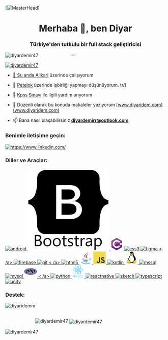 [![MasterHead](https://firebasestorage.googleapis.com/v0/b/flexi-coding.appspot.com/o/dempgi7-520f8d5f-63d4-4453-8822-dbc149ae27f8.gif?alt=media&token=91c0c7b2-93c3-4029-b011-1a8703c5730d)]
<h1 align="center">Merhaba 👋, ben Diyar</h1>
<h3 align="center">Türkiye'den tutkulu bir full stack geliştiricisi</h3>

<img align="right" width="300" src="https://i.pinimg.com/originals/e4/26/70/e426702edf874b181aced1e2fa5c6cde.gif" style="border-radius: 50%;">


<p align="left"> <img src= "https://komarev.com/ghpvc/?username=diyardemir47&label=Profile%20views&color=0e75b6&style=flat" alt = "diyardemir47" /> </p>

<p align = "left"> <a href = "https: //github.com/ryo-ma/github-profile-trophy"><img src = "https://github-profile-trophy.vercel.app/?username=diyardemir47" alt = "diyardemir47" /></ a> </p>

- 🔭 Şu anda [Alikari](https://alikari.com.tr/) üzerinde çalışıyorum

- 👯 ​​[Petelok](https://petelok.com) üzerinde işbirliği yapmayı düşünüyorum. tr/)

- 🤝 [Kpss Sınavı](https://play.google.com/store/apps/details?id=com.diyaridem.kpssexam&hl=en_US) ile ilgili yardım arıyorum

- 📝 Düzenli olarak bu konuda makaleler yazıyorum [www.diyaridem.com](www.diyaridem.com)

- 📫 Bana nasıl ulaşabilirsiniz **diyardemirr@outlook.com**

<h3 align="left">Benimle iletişime geçin:</h3>
<p align=" sol">
<a href="https://linkedin.com/in/https://www.linkedin.com/in/diyardemir47/" target="blank"><img align="center" src="https ://raw.githubusercontent.com/rahuldkjain/github-profile-readme-generator/master/src/images/icons/Social/linked-in-alt.svg" alt = "https://www.linkedin.com/" in/diyardemir47/" height="30" width="40" /></a>
</p>

<h3 align="left">Diller ve Araçlar:</h3>
<p align = "left"> <a href = "https://developer.android.com" target = "_blank" rel = "noreferrer"> <img src = "https://raw.githubusercontent.com/devicons /devicon/master/icons/android/android-original-wordmark.svg" alt = "android" width = "40" height = "40"/> </a> <a href = "https://getbootstrap.com " target = "_blank" rel = "noreferrer"> <img src = "https://raw.githubusercontent.com/devicons/devicon/master/icons/bootstrap/bootstrap-plain-wordmark.svg" alt = "bootstrap" genişlik = "40" yükseklik = "40"/> </a> <a href = "https://www.w3schools.com/cs/" target = "_blank" rel = "noreferrer"> <img src = " https://raw.githubusercontent.com/devicons/devicon/master/icons/csharp/csharp-original.svg" alt = "csharp" width = "40" height = "40"/> </a> <a href ="https://www.w3schools.com/css/" target = "_blank" rel = "noreferrer"> <img src = "https://raw.githubusercontent.com/devicons/devicon/master/icons/css3 /css3-original-wordmark.svg" alt = "css3" width = "40" height = "40"/> </a> <a href = "https://www.figma.com/" target = "_blank " rel = "noreferrer"> <img src = "https://www.vectorlogo.zone/logos/figma/figma-icon.svg" alt = "figma" width = "40" height = "40"/> < /a> <a href = "https://firebase.google.com/" target = "_blank" rel = "noreferrer"> <img src = "https://www.vectorlogo.zone/logos/firebase/firebase -icon.svg" alt = "firebase" width = "40" height = "40"/> </a> <a href = "https://git-scm.com/" target = "_blank" rel = " noreferrer"> <img src = "https://www.vectorlogo.zone/logos/git-scm/git-scm-icon.svg" alt = "git" width = "40" height = "40"/> < /a> <a href = "https://www.w3.org/html/" target = "_blank" rel = "noreferrer"> <img src = "https://raw.githubusercontent.com/devicons/devicon /master/icons/html5/html5-original-wordmark.svg" alt = "html5" width = "40" height = "40"/> </a> <a href = "https://www.java.com " target = "_blank" rel = "noreferrer"> <img src = "https://raw.githubusercontent.com/devicons/devicon/master/icons/java/java-original.svg" alt = "java" width = "40" height = "40"/> </a> <a href = "https://developer.mozilla.org/en-US/docs/Web/JavaScript" target= "_blank" rel = "noreferrer"> <img src = "https://raw.githubusercontent.com/devicons/devicon/master/icons/javascript/javascript-original.svg" alt = "javascript" width = "40" height = "40"/> </a> <a href = "https://kotlinlang.org" target = "_blank" rel = "noreferrer"> <img src = "https://www.vectorlogo.zone/ logos/kotlinlang/kotlinlang-icon.svg" alt = "kotlin" width = "40" height = "40"/> </a> <a href = "https://www.linux.org/" target = " _blank" rel = "noreferrer"> <img src = "https://raw.githubusercontent.com/devicons/devicon/master/icons/linux/linux-original.svg" alt = "linux" width = "40" yükseklik ="40"/> </a> <a href = "https://www.microsoft.com/en-us/sql-server" target = "_blank" rel = "noreferrer"> <img src = "https ://www.svgrepo.com/show/303229/microsoft-sql-server-logo.svg" alt = "mssql" width = "40" height = "40"/> </a> <a href = "https ://www.mysql.com/" target = "_blank" rel = "noreferrer"> <img src = "https://raw.githubusercontent.com/devicons/devicon/master/icons/mysql/mysql-original- wordmark.svg" alt = "mysql" width = "40" height = "40"/> </a> <a href = "https://www.php.net" target = "_blank" rel = "noreferrer" > <img src = "https://raw.githubusercontent.com/devicons/devicon/master/icons/php/php-original.svg" alt = "php" width = "40" height = "40"/> < /a> <a href = "https://www.python.org" target = "_blank" rel = "noreferrer"> <img src = "https://raw.githubusercontent.com/devicons/devicon/master/ simgeler/python/python-original.svg" alt = "python" width = "40" height = "40"/> </a> <a href = "https://reactjs.org/" target = "_blank" rel = "noreferrer"> <img src = "https://raw.githubusercontent.com/devicons/devicon/master/icons/react/react-original-wordmark.svg" alt = "react" width = "40" yükseklik ="40"/> </a> <a href = "https://reactnative.dev/" target = "_blank" rel = "noreferrer"> <img src = "https://reactnative.dev/img/ başlık logosu.svg" alt = "reactnative" width = "40" height = "40"/> </a> <a href = "https://www.sketch.com/" target = "_blank" rel = "noreferrer"> <img src = "https://www.vectorlogo.zone/logos/sketchapp/sketchapp-icon.svg" alt = "sketch" width = "40" height = "40"/> </a> <a href= "https://www.typescriptlang.org/" target = "_blank" rel = "noreferrer"> <img src = "https://raw.githubusercontent.com/devicons/devicon/master/icons/typescript/typescript- orijinal.svg" alt = "typescript" width = "40" height = "40"/> </a> <a href = "https://unity.com/" target = "_blank" rel = "noreferrer"> <img src = "https://www.vectorlogo.zone/logos/unity3d/unity3d-icon.svg" alt = "unity" width = "40" yükseklik = "40"/> </a> </p>


<h3 align="left">Destek:</h3>
<p> <a href="https://www.buymeacoffee.com/diyaridemm"> <img align="left" src="https://cdn .buymeacoffee.com/buttons/v2/default-yellow.png" height = "50" genişlik = "210" alt = "diyaridemm" /></a> </p><br> <br>


<p><img align = "left" src = "https://github-readme-stats.vercel.app/api/top-langs?username=diyardemir47&show_icons=true&locale=en&layout=compact" alt = "diyardemir47" /> </p>

<p> <img align = "center" src = "https://github-readme-stats.vercel.app/api?username=diyardemir47&show_icons=true&locale=en" alt = "diyardemir47" /> </p>

<p><img align = "center" src = "https://github-readme-streak-stats.herokuapp.com/?user=diyardemir47&" alt = "diyardemir47" /></p>


